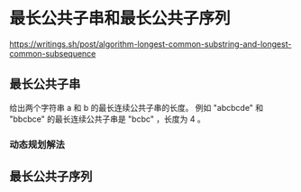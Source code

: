# 最长公共子串和最长公共子序列
https://writings.sh/post/algorithm-longest-common-substring-and-longest-common-subsequence
## 最长公共子串
给出两个字符串 a 和 b 的最长连续公共子串的长度。
例如 "abcbcde" 和 "bbcbce" 的最长连续公共子串是 "bcbc" ，长度为 4 。

### 动态规划解法



## 最长公共子序列